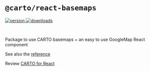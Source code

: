# `@carto/react-basemaps`

<p>
  <a href="https://npmjs.org/package/@carto/react-basemaps">
    <img src="https://img.shields.io/npm/v/@carto/react-basemaps.svg?style=flat-square" alt="version" />
  </a>

  <a href="https://npmjs.org/package/@carto/react-basemaps">
    <img src="https://img.shields.io/npm/dt/@carto/react-basemaps.svg?style=flat-square" alt="downloads" />
  </a>
</p>

<br/>

Package to use CARTO basemaps + an easy to use GoogleMap React component

See also the [reference](reference.md)

Review [CARTO for React](https://docs.carto.com/react/)
